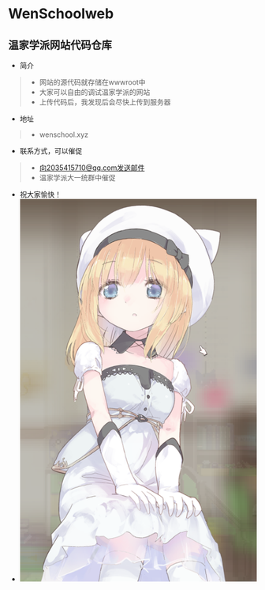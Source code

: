# WenSchoolweb
## 温家学派网站代码仓库

- 简介
> - 网站的源代码就存储在wwwroot中
> - 大家可以自由的调试温家学派的网站
> - 上传代码后，我发现后会尽快上传到服务器

- 地址
> - wenschool.xyz

- 联系方式，可以催促
> - 向2035415710@qq.com发送邮件
> - 温家学派大一统群中催促

- 祝大家愉快！
- ![我是图片](./pic/1.png)

